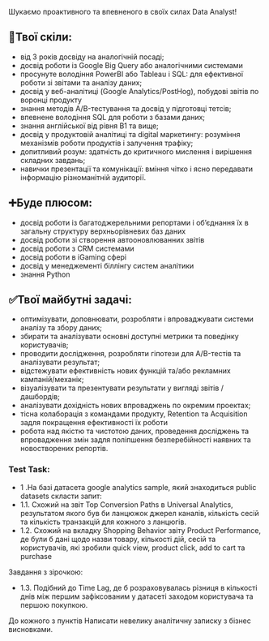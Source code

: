 Шукаємо проактивного  та впевненого в своїх силах Data Analyst!

## 💪Твої скіли:
- від 3 років досвіду на аналогічній посаді;
- досвід роботи із Google Big Query або аналогічними системами
- просунуте володіння PowerBI або Tableau і SQL: для ефективної роботи зі звітами та аналізу даних;
- досвід у веб-аналітиці (Google Analytics/PostHog), побудові звітів по воронці продукту
- знання методів A/B-тестування та досвід у підготовці тетсів;
- впевнене володіння SQL для роботи з базами даних;
- знання англійської від рівня B1 та вище;
- досвід у продуктовій аналітиці та digital маркетингу: розуміння механізмів роботи продуктів і залучення трафіку;
- допитливий розум: здатність до критичного мислення і вирішення складних завдань;
- навички презентації та комунікації: вміння чітко і ясно передавати інформацію різноманітній аудиторії.

## ➕Буде плюсом:
- досвід роботи із багатоджерельними репортами і обʼєднання їх в загальну структуру верхньорівневих баз даних
- досвід роботи зі створення автооновлюванних звітів
- досвід роботи з CRM системами
- досвід роботи в iGaming сфері
- досвід у менеджементі біллінгу систем аналітики
- знання Python

## ✅Твої майбутні задачі:
- оптимізувати, доповнювати, розробляти і впроваджувати системи аналізу та збору даних;
- збирати та аналізувати основні доступні метрики та поведінку користувачів;
- проводити дослідження, розробляти гіпотези для A/B-тестів та аналізувати результат;
- відстежувати ефективність нових функцій та/або рекламних кампаній/механік;
- візуалізувати та презентувати результати у вигляді звітів / дашбордів;
- аналізувати дохідність нових впроваджень по окремим проектах;
- тісна колаборація з командами продукту, Retention та Acquisition задля покращення ефективності їх роботи
- робота над якістю та чистотою даних, проведення досліджень та впровадження змін задля поліпшення безперебійності наявних та новостворених репортів.



### Test Task:

- 1 .На базі датасета google analytics sample, який знаходиться public datasets скласти запит:
- 1.1. Схожий на звіт Top Conversion Paths в Universal Analytics, результатом якого був би ланцюжок джерел каналів, кількість сесій та кількість транзакцій для кожного з ланцюгів.
- 1.2. Схожий на вкладку Shopping Behavior звіту Product Performance, де були б дані щодо назви товару, кількості дій, сесій та користувачів, які зробили quick view, product click, add to cart та purchase

Завдання з зірочкою:

- 1.3. Подібний до Time Lag, де б розраховувалась різниця в  кількості днів між першим зафіксованим у датасеті заходом користувача та першою покупкою.

До кожного з пунктів Написати невелику аналітичну записку з бізнес висновками.